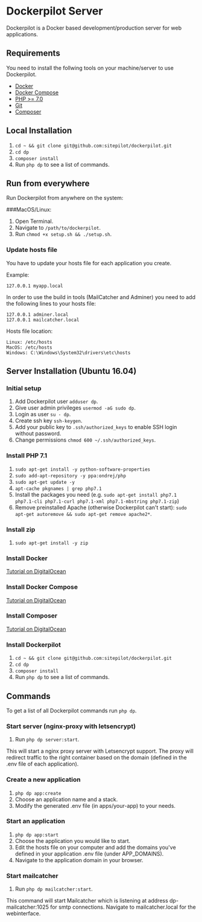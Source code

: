 # Dockerpilot Server

Dockerpilot is a Docker based development/production server for web applications.

## Requirements
You need to install the follwing tools on your machine/server to use Dockerpilot.
* [Docker](https://www.docker.com/)
* [Docker Compose](https://docs.docker.com/compose/)
* [PHP >= 7.0](http://php.net)
* [Git](https://git-scm.com)
* [Composer](https://getcomposer.org)

## Local Installation
1. `cd ~ && git clone git@github.com:sitepilot/dockerpilot.git`
2. `cd dp`
3. `composer install`
4. Run `php dp` to see a list of commands.

## Run from everywhere 
Run Dockerpilot from anywhere on the system:

###MacOS/Linux:
1. Open Terminal.
2. Navigate to `/path/to/dockerpilot`.
3. Run `chmod +x setup.sh && ./setup.sh`.

### Update hosts file
You have to update your hosts file for each application you create.

Example:
```
127.0.0.1 myapp.local
```

In order to use the build in tools (MailCatcher and Adminer) you need to add the following lines to your hosts file:
```
127.0.0.1 adminer.local
127.0.0.1 mailcatcher.local
```

Hosts file location:
```
Linux: /etc/hosts
MacOS: /etc/hosts
Windows: C:\Windows\System32\drivers\etc\hosts
```

## Server Installation (Ubuntu 16.04)

### Initial setup
1. Add Dockerpilot user `adduser dp`.
2. Give user admin privileges `usermod -aG sudo dp`.
3. Login as user `su - dp`.
4. Create ssh key `ssh-keygen`.
5. Add your public key to `.ssh/authorized_keys` to enable SSH login without password.
6. Change permissions `chmod 600 ~/.ssh/authorized_keys`.

### Install PHP 7.1
1. `sudo apt-get install -y python-software-properties`
2. `sudo add-apt-repository -y ppa:ondrej/php`
3. `sudo apt-get update -y`
4. `apt-cache pkgnames | grep php7.1`
5. Install the packages you need (e.g. `sudo apt-get install php7.1 php7.1-cli php7.1-curl php7.1-xml php7.1-mbstring php7.1-zip`)
6. Remove preinstalled Apache (otherwise Dockerpilot can't start): `sudo apt-get autoremove && sudo apt-get remove apache2*`.

### Install zip
1. `sudo apt-get install -y zip`

### Install Docker
[Tutorial on DigitalOcean](https://www.digitalocean.com/community/tutorials/how-to-install-and-use-docker-on-ubuntu-16-04)

### Install Docker Compose
[Tutorial on DigitalOcean](https://www.digitalocean.com/community/tutorials/how-to-install-docker-compose-on-ubuntu-16-04)

### Install Composer
[Tutorial on DigitalOcean](https://www.digitalocean.com/community/tutorials/how-to-install-and-use-composer-on-ubuntu-16-04)

### Install Dockerpilot
1. `cd ~ && git clone git@github.com:sitepilot/dockerpilot.git`
2. `cd dp`
3. `composer install`
4. Run `php dp` to see a list of commands.

## Commands

To get a list of all Dockerpilot commands run `php dp`.

### Start server (nginx-proxy with letsencrypt)

1. Run `php dp server:start`.

This will start a nginx proxy server with Letsencrypt support. The proxy will redirect traffic to the right container based on the domain (defined in the .env file of each application).

### Create a new application

1. `php dp app:create`
2. Choose an application name and a stack.
3. Modify the generated .env file (in apps/your-app) to your needs.

### Start an application

1. `php dp app:start`
2. Choose the application you would like to start.
3. Edit the hosts file on your computer and add the domains you've defined in your application .env file (under APP_DOMAINS).
3. Navigate to the application domain in your browser.

### Start mailcatcher

1. Run `php dp mailcatcher:start`.

This command will start Mailcatcher which is listening at address dp-mailcatcher:1025 for smtp connections. Navigate to mailcatcher.local for the webinterface.